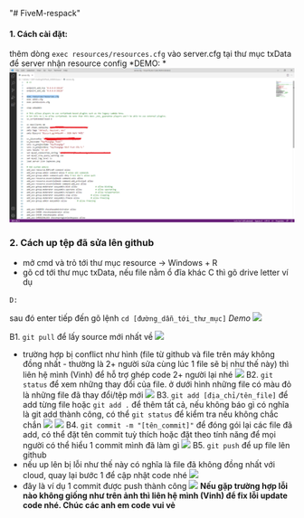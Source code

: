 "# FiveM-respack" 
#### 1. Cách cài đặt:
thêm dòng ```exec resources/resources.cfg```
vào server.cfg tại thư mục txData để server nhận resource config
*DEMO: *
[![](huong_dan1.png)](huong_dan1.png)

### 2. Cách up tệp đã sửa lên github
- mở cmd và trỏ tới thư mục resource -> Windows + R
- gõ cd tới thư mục txData, nếu file nằm ổ đĩa khác C thì gõ drive letter
ví dụ 

 ```D:```

sau đó enter
tiếp đến gõ lệnh ```cd [đường_dẫn_tới_thư_mục]```
*Demo*
[![](cmd.png)](cmd.png)

B1. ```git pull``` để lấy source mới nhất về
[![](gitpull.png)](gitpull.png)
 - trường hợp bị conflict như hình (file từ github và file trên máy không đồng nhất - thường là 2+ người sửa cùng lúc 1 file sẽ bị như thế này) thì liên hệ mình (Vinh) để hỗ trợ ghép code 2+ người lại nhé
 [![](conflict.png)](conflict.png)
 B2. ```git status``` để xem những thay đổi của file. ở dưới hình những file có màu đỏ là những file đã thay đổi/tệp mới
  [![](gitstatus.png)](gitstatus.png)
  B3. ```git add [địa_chỉ/tên_file]``` để add từng file hoặc ```git add .``` để thêm tất cả, nếu không báo gì có nghĩa là git add thành công, có thể ```git status``` để kiểm tra nếu không chắc chắn
   [![](gitadd.png)](gitadd.png)
   [![](gitstatusadd.png)](gitstatusadd.png)
B4. ```git commit -m "[tên_commit]"``` để đóng gói lại các file đã add, có thể đặt tên commit tuỳ thích hoặc đặt theo tính năng để mọi người có thể hiểu 1 commit mình đã làm gì
[![](gitcommit.png)](gitcommit.png)
B5. ```git push``` để up file lên github
- nếu up lên bị lỗi như thế này có nghĩa là file đã không đồng nhất với cloud, quay lại bước 1 để cập nhật code nhé
[![](gitpusherr1.png)](gitpusherr1.png)
- đây là ví dụ 1 commit được push thành công
[![](gitpush.png)](gitpush.png)
**Nếu gặp trường hợp lỗi nào không giống như trên ảnh thì liên hệ mình (Vinh) để fix lỗi update code nhé. Chúc các anh em code vui vẻ**